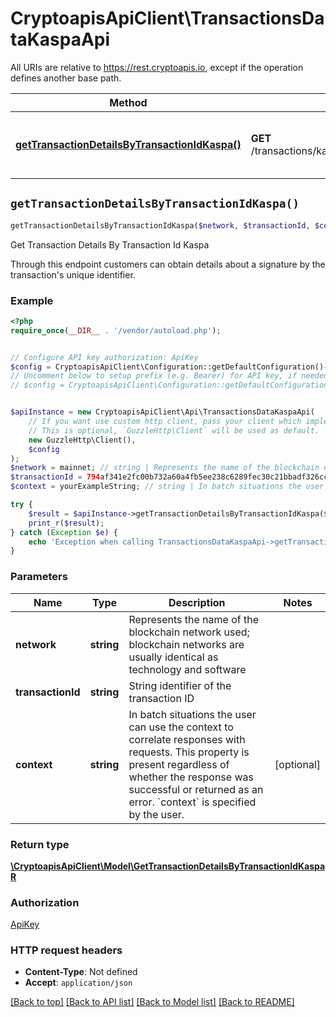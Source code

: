 # CryptoapisApiClient\TransactionsDataKaspaApi

All URIs are relative to https://rest.cryptoapis.io, except if the operation defines another base path.

| Method | HTTP request | Description |
| ------------- | ------------- | ------------- |
| [**getTransactionDetailsByTransactionIdKaspa()**](TransactionsDataKaspaApi.md#getTransactionDetailsByTransactionIdKaspa) | **GET** /transactions/kaspa/{network}/{transactionId} | Get Transaction Details By Transaction Id Kaspa |


## `getTransactionDetailsByTransactionIdKaspa()`

```php
getTransactionDetailsByTransactionIdKaspa($network, $transactionId, $context): \CryptoapisApiClient\Model\GetTransactionDetailsByTransactionIdKaspaR
```

Get Transaction Details By Transaction Id Kaspa

Through this endpoint customers can obtain details about a signature by the transaction's unique identifier.

### Example

```php
<?php
require_once(__DIR__ . '/vendor/autoload.php');


// Configure API key authorization: ApiKey
$config = CryptoapisApiClient\Configuration::getDefaultConfiguration()->setApiKey('x-api-key', 'YOUR_API_KEY');
// Uncomment below to setup prefix (e.g. Bearer) for API key, if needed
// $config = CryptoapisApiClient\Configuration::getDefaultConfiguration()->setApiKeyPrefix('x-api-key', 'Bearer');


$apiInstance = new CryptoapisApiClient\Api\TransactionsDataKaspaApi(
    // If you want use custom http client, pass your client which implements `GuzzleHttp\ClientInterface`.
    // This is optional, `GuzzleHttp\Client` will be used as default.
    new GuzzleHttp\Client(),
    $config
);
$network = mainnet; // string | Represents the name of the blockchain network used; blockchain networks are usually identical as technology and software
$transactionId = 794af341e2fc00b732a60a4fb5ee238c6289fec30c21bbadf326cc448d2c312e; // string | String identifier of the transaction ID
$context = yourExampleString; // string | In batch situations the user can use the context to correlate responses with requests. This property is present regardless of whether the response was successful or returned as an error. `context` is specified by the user.

try {
    $result = $apiInstance->getTransactionDetailsByTransactionIdKaspa($network, $transactionId, $context);
    print_r($result);
} catch (Exception $e) {
    echo 'Exception when calling TransactionsDataKaspaApi->getTransactionDetailsByTransactionIdKaspa: ', $e->getMessage(), PHP_EOL;
}
```

### Parameters

| Name | Type | Description  | Notes |
| ------------- | ------------- | ------------- | ------------- |
| **network** | **string**| Represents the name of the blockchain network used; blockchain networks are usually identical as technology and software | |
| **transactionId** | **string**| String identifier of the transaction ID | |
| **context** | **string**| In batch situations the user can use the context to correlate responses with requests. This property is present regardless of whether the response was successful or returned as an error. &#x60;context&#x60; is specified by the user. | [optional] |

### Return type

[**\CryptoapisApiClient\Model\GetTransactionDetailsByTransactionIdKaspaR**](../Model/GetTransactionDetailsByTransactionIdKaspaR.md)

### Authorization

[ApiKey](../../README.md#ApiKey)

### HTTP request headers

- **Content-Type**: Not defined
- **Accept**: `application/json`

[[Back to top]](#) [[Back to API list]](../../README.md#endpoints)
[[Back to Model list]](../../README.md#models)
[[Back to README]](../../README.md)

